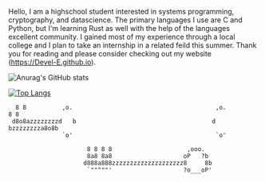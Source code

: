 Hello, I am a highschool student interested in systems programming, cryptography, and datascience. The primary languages I use are C and Python, but I'm learning Rust as well with the help of the languages excellent community. I gained most of my experience through a local college and I plan to take an internship in a related feild this summer. Thank you for reading and please consider checking out my website (https://Devel-E.github.io).

![Anurag's GitHub stats](https://github-readme-stats.vercel.app/api?username=develijah&show_icons=true&theme=midnight-purple)

[![Top Langs](https://github-readme-stats.vercel.app/api/top-langs/?username=develijah&layout=compact&theme=midnight-purple)](https://github.com/anuraghazra/github-readme-stats)

````
  8 8          ,o.                                        ,o.          8 8
 d8o8azzzzzzzzd   b                                      d   bzzzzzzzza8o8b
               `o'                                        `o'

                      8 8 8 8                     ,ooo.
                      8a8 8a8                    oP   ?b
                     d888a888zzzzzzzzzzzzzzzzzzzz8     8b
                      `""^""'                    ?o___oP'
                      
